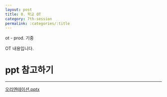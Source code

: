 ```yaml
---
layout: post
title: 0. 학교 OT
category: 7th-session
permalink: :categories/:title
---
```

ot - prod. 기중

OT 내용입니다. 

# ppt 참고하기
* * *
[오리엔테이션.pptx](https://github.com/hufslion/hufslion.github.io/files/2948456/default.pptx)
